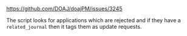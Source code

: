 https://github.com/DOAJ/doajPM/issues/3245

The script looks for applications which are rejected and if they have a `related_journal` then it tags them as update requests.